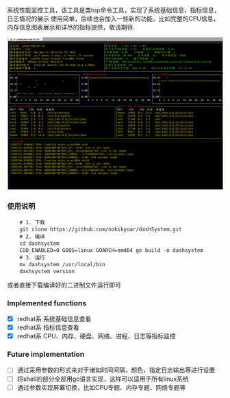 系统性能监控工具，该工具是类top命令工具，实现了系统基础信息，指标信息，日志情况的展示
使用简单，后续也会加入一些新的功能，比如完整的CPU信息，内存信息图表展示和详尽的指标提供，敬请期待.

![img.png](example.png)

### 使用说明
```shell
    # 1. 下载
    git clone https://github.com/nokikyoar/dashSystem.git
    # 2. 编译
    cd dashsystem
    CGO_ENABLED=0 GOOS=linux GOARCH=amd64 go build -o dashsystem
    # 3. 运行
    mv dashsystem /usr/local/bin
    dashsystem version
```
或者直接下载编译好的二进制文件运行即可

### Implemented functions
- [x] redhat系 系统基础信息查看
- [x] redhat系 指标信息查看
- [x] redhat系 CPU、内存、硬盘、网络、进程、日志等指标监控

### Future implementation
- [ ] 通过采用参数的形式来对于诸如时间间隔，颜色，指定日志输出等进行设置
- [ ] 将shell的部分全部用go语言实现，这样可以适用于所有linux系统
- [ ] 通过参数实现屏幕切换，比如CPU专题、内存专题、网络专题等
